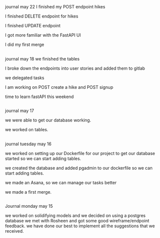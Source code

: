 ##
journal may 22
I finished my POST endpoint hikes

I finished DELETE endpoint for hikes

I finished UPDATE endpoint

I got more familiar with the FastAPI UI

I did my first merge


##
journal may 18
we finished the tables

I broke down the endpoints into user stories and added them to gitlab

we delegated tasks

I am working on POST create a hike and POST signup

time to learn fastAPI this weekend

##
journal may 17

we were able to get our database working.

we worked on tables.

##
journal tuesday may 16

we worked on setting up our Dockerfile for our project to get our database started so we can start adding tables.

we created the database and added pgadmin to our dockerfile so we can start adding tables.

we made an Asana, so we can manage our tasks better

we made a first merge.

##

Journal monday may 15

we worked on solidifying models
and we decided on using a postgres database
we met with Rosheen and got some good wireframe/endpoint feedback. we have done  our best to implement all the suggestions that we received.
